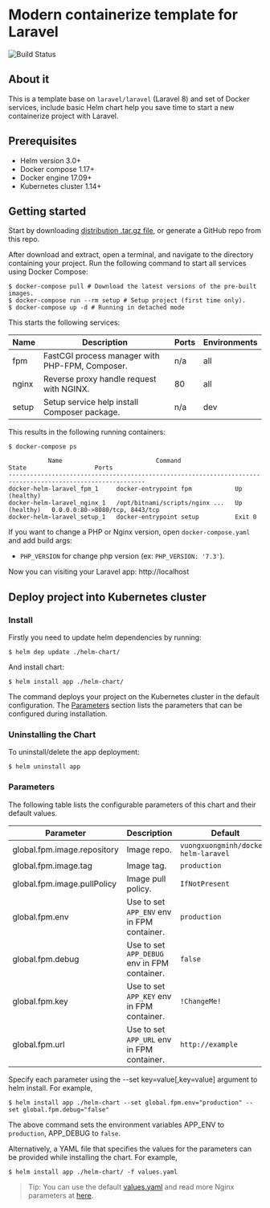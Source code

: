 # Modern containerize template for Laravel

![Build Status](https://github.com/vuongxuongminh/docker-helm-laravel/actions/workflows/ci.yaml/badge.svg)

## About it

This is a template base on `laravel/laravel` (Laravel 8) and set of Docker services, include basic Helm chart help you save time 
to start a new containerize project with Laravel.

## Prerequisites

+ Helm version 3.0+
+ Docker compose 1.17+
+ Docker engine 17.09+
+ Kubernetes cluster 1.14+

## Getting started

Start by downloading [distribution .tar.gz file](https://github.com/vuongxuongminh/docker-helm-laravel/releases), or generate a GitHub repo from this repo. 

After download and extract, open a terminal, and navigate to the directory containing your project. Run the following command to start all services using Docker Compose:

```shell script
$ docker-compose pull # Download the latest versions of the pre-built images.
$ docker-compose run --rm setup # Setup project (first time only).
$ docker-compose up -d # Running in detached mode
```

This starts the following services:

| Name          |           Description                                               | Ports | Environments |
|---------------|---------------------------------------------------------------------|------ |--------------|
| fpm           | FastCGI process manager with PHP-FPM, Composer.                     | n/a   | all          |
| nginx         | Reverse proxy handle request with NGINX.                            | 80    | all          |
| setup         | Setup service help install Composer package.                        | n/a   | dev          |

This results in the following running containers:

```shell script
$ docker-compose ps

           Name                          Command                  State                   Ports             
------------------------------------------------------------------------------------------------------------
docker-helm-laravel_fpm_1     docker-entrypoint fpm            Up (healthy)                                 
docker-helm-laravel_nginx_1   /opt/bitnami/scripts/nginx ...   Up (healthy)   0.0.0.0:80->8080/tcp, 8443/tcp
docker-helm-laravel_setup_1   docker-entrypoint setup          Exit 0            
```

If you want to change a PHP or Nginx version, open `docker-compose.yaml` and add build args:

+ `PHP_VERSION` for change php version (ex: `PHP_VERSION: '7.3'`).

Now you can visiting your Laravel app: http://localhost

## Deploy project into Kubernetes cluster

### Install

Firstly you need to update helm dependencies by running:

```shell script
$ helm dep update ./helm-chart/
```

And install chart:

```shell script
$ helm install app ./helm-chart/
```

The command deploys your project on the Kubernetes cluster in the default configuration. The [Parameters](#parameters) section lists the parameters that can be configured during installation.

### Uninstalling the Chart

To uninstall/delete the app deployment:

```shell script
$ helm uninstall app
```

### Parameters

The following table lists the configurable parameters of this chart and their default values.

| Parameter                                    | Description                                                                                                                            | Default                                                                                   |
|----------------------------------------------|----------------------------------------------------------------------------------------------------------------------------------------|-------------------------------------------------------------------------------------------|
| global.fpm.image.repository                  | Image repo.                                                                                                                            | `vuongxuongminh/docker-helm-laravel`                                                      |
| global.fpm.image.tag                         | Image tag.                                                                                                                             | `production`                                                                              |
| global.fpm.image.pullPolicy                  | Image pull policy.                                                                                                                     | `IfNotPresent`                                                                            |
| global.fpm.env                               | Use to set `APP_ENV` env in FPM container.                                                                                             | `production`                                                                                    |
| global.fpm.debug                             | Use to set `APP_DEBUG` env in FPM container.                                                                                           | `false`                                                                                   |
| global.fpm.key                               | Use to set `APP_KEY` env in FPM container.                                                                                             | `!ChangeMe!`                                                                              |
| global.fpm.url                               | Use to set `APP_URL` env in FPM container.                                                                                             | `http://example`                                                                          |

Specify each parameter using the --set key=value[,key=value] argument to helm install. For example,

```shell script
$ helm install app ./helm-chart --set global.fpm.env="production" --set global.fpm.debug="false"
```

The above command sets the environment variables APP_ENV to `production`, APP_DEBUG to `false`.

Alternatively, a YAML file that specifies the values for the parameters can be provided while installing the chart. For example,

```shell script
$ helm install app ./helm-chart/ -f values.yaml
```

> Tip: You can use the default [values.yaml](/helm-chart/values.yaml) and read more Nginx parameters at [here](https://github.com/bitnami/charts/tree/master/bitnami/nginx).
